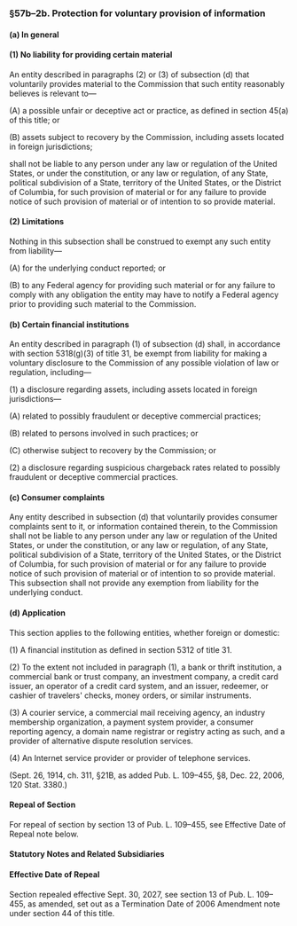 ### §57b–2b. Protection for voluntary provision of information ###

#### (a) In general ####

#### (1) No liability for providing certain material ####

An entity described in paragraphs (2) or (3) of subsection (d) that voluntarily provides material to the Commission that such entity reasonably believes is relevant to—

(A) a possible unfair or deceptive act or practice, as defined in section 45(a) of this title; or

(B) assets subject to recovery by the Commission, including assets located in foreign jurisdictions;

shall not be liable to any person under any law or regulation of the United States, or under the constitution, or any law or regulation, of any State, political subdivision of a State, territory of the United States, or the District of Columbia, for such provision of material or for any failure to provide notice of such provision of material or of intention to so provide material.

#### (2) Limitations ####

Nothing in this subsection shall be construed to exempt any such entity from liability—

(A) for the underlying conduct reported; or

(B) to any Federal agency for providing such material or for any failure to comply with any obligation the entity may have to notify a Federal agency prior to providing such material to the Commission.

#### (b) Certain financial institutions ####

An entity described in paragraph (1) of subsection (d) shall, in accordance with section 5318(g)(3) of title 31, be exempt from liability for making a voluntary disclosure to the Commission of any possible violation of law or regulation, including—

(1) a disclosure regarding assets, including assets located in foreign jurisdictions—

(A) related to possibly fraudulent or deceptive commercial practices;

(B) related to persons involved in such practices; or

(C) otherwise subject to recovery by the Commission; or

(2) a disclosure regarding suspicious chargeback rates related to possibly fraudulent or deceptive commercial practices.

#### (c) Consumer complaints ####

Any entity described in subsection (d) that voluntarily provides consumer complaints sent to it, or information contained therein, to the Commission shall not be liable to any person under any law or regulation of the United States, or under the constitution, or any law or regulation, of any State, political subdivision of a State, territory of the United States, or the District of Columbia, for such provision of material or for any failure to provide notice of such provision of material or of intention to so provide material. This subsection shall not provide any exemption from liability for the underlying conduct.

#### (d) Application ####

This section applies to the following entities, whether foreign or domestic:

(1) A financial institution as defined in section 5312 of title 31.

(2) To the extent not included in paragraph (1), a bank or thrift institution, a commercial bank or trust company, an investment company, a credit card issuer, an operator of a credit card system, and an issuer, redeemer, or cashier of travelers' checks, money orders, or similar instruments.

(3) A courier service, a commercial mail receiving agency, an industry membership organization, a payment system provider, a consumer reporting agency, a domain name registrar or registry acting as such, and a provider of alternative dispute resolution services.

(4) An Internet service provider or provider of telephone services.

(Sept. 26, 1914, ch. 311, §21B, as added Pub. L. 109–455, §8, Dec. 22, 2006, 120 Stat. 3380.)

#### Repeal of Section ####

For repeal of section by section 13 of Pub. L. 109–455, see Effective Date of Repeal note below.

#### **Statutory Notes and Related Subsidiaries** ####

#### Effective Date of Repeal ####

Section repealed effective Sept. 30, 2027, see section 13 of Pub. L. 109–455, as amended, set out as a Termination Date of 2006 Amendment note under section 44 of this title.